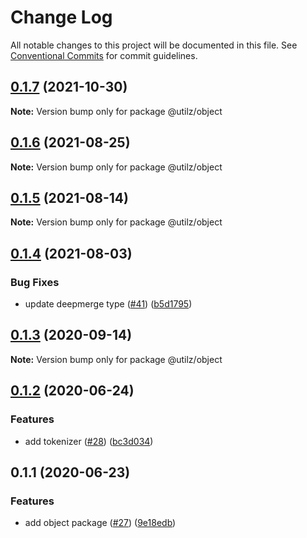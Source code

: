 # Change Log

All notable changes to this project will be documented in this file.
See [Conventional Commits](https://conventionalcommits.org) for commit guidelines.

## [0.1.7](https://github.com/devdigital/utilz/compare/@utilz/object@0.1.6...@utilz/object@0.1.7) (2021-10-30)

**Note:** Version bump only for package @utilz/object





## [0.1.6](https://github.com/devdigital/utilz/compare/@utilz/object@0.1.5...@utilz/object@0.1.6) (2021-08-25)

**Note:** Version bump only for package @utilz/object





## [0.1.5](https://github.com/devdigital/utilz/compare/@utilz/object@0.1.4...@utilz/object@0.1.5) (2021-08-14)

**Note:** Version bump only for package @utilz/object





## [0.1.4](https://github.com/devdigital/utilz/compare/@utilz/object@0.1.3...@utilz/object@0.1.4) (2021-08-03)


### Bug Fixes

* update deepmerge type ([#41](https://github.com/devdigital/utilz/issues/41)) ([b5d1795](https://github.com/devdigital/utilz/commit/b5d1795426f8a640122946683bb057a9bf208c11))





## [0.1.3](https://github.com/devdigital/utilz/compare/@utilz/object@0.1.2...@utilz/object@0.1.3) (2020-09-14)

**Note:** Version bump only for package @utilz/object





## [0.1.2](https://github.com/devdigital/utilz/compare/@utilz/object@0.1.1...@utilz/object@0.1.2) (2020-06-24)


### Features

* add tokenizer ([#28](https://github.com/devdigital/utilz/issues/28)) ([bc3d034](https://github.com/devdigital/utilz/commit/bc3d03407c2c1a97d9ed50f874c88fba3d1d9f80))





## 0.1.1 (2020-06-23)


### Features

* add object package ([#27](https://github.com/devdigital/utilz/issues/27)) ([9e18edb](https://github.com/devdigital/utilz/commit/9e18edb60dc2f0d902701e8cdc47d0fad0b96489))
